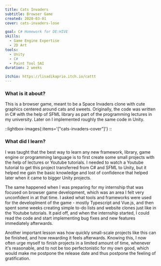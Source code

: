 ```yaml
---
title: Cats Invaders
subtitle: Browser Game
created: 2020-03-01
cover: cats-invaders-lose

goal: C# Homework for DE:HIVE
skills:
  - Game Engine Expertise
  - 2D Art
tools:
  - Unity
  - C#
  - Paint Tool SAI
duration: 2 weeks

itchio: https://lisadikaprio.itch.io/cattt
---
```


### What is it about?

This is a browser game, meant to be a Space Invaders clone with cute graphics centered around cats and sweets. Originally, the code was written in C# with the help of SFML library as part of the programming lectures in my university. Later on I implemented roughly the same code in Unity.

::lightbox-images{:items='["cats-invaders-cover"]'}
::


### What did I learn?

I was taught that the best way to learn any new framework, library, game engine or programming language is to first create some small projects with the help of lectures or Youtube tutorials. I needed to watch a Youtube tutorial to get this project transferred from C# and SFML to Unity, but it helped me gain the basic knowledge and lost of confidence that helped later when it came to bigger Unity projects.

The same happened when I was preparing for my internship that was focused on browser game development, which was an area I felt very unconfident in at that time. I asked what tools and frameworks were used for the developlment of the game - mostly Typescript and Vue.js, and then spent some weeks creating simple to-do lists and website clones just like in the Youtube tutorials. It paid off, and when the internship started, I could read the code and start implementing bug fixes and new features immediately afterwards.

Another important lesson was how quickly small-scale projects like this can be finished, and how rewarding it feels afterwards. Knowing this, I now often urge myself to finish projects in a limited amount of time, whenever it's reasonable, and to not be too perfectonistic for my own good, which would make me postpone the release date and thus postpone the feeling of gratification. 
